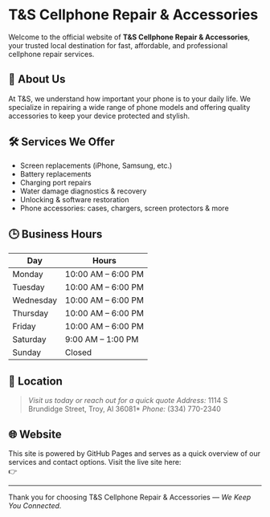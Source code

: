 # T&S Cellphone Repair & Accessories

Welcome to the official website of **T&S Cellphone Repair & Accessories**, your trusted local destination for fast, affordable, and professional cellphone repair services.

## 📱 About Us
At T&S, we understand how important your phone is to your daily life. We specialize in repairing a wide range of phone models and offering quality accessories to keep your device protected and stylish.

## 🛠️ Services We Offer
- Screen replacements (iPhone, Samsung, etc.)
- Battery replacements
- Charging port repairs
- Water damage diagnostics & recovery
- Unlocking & software restoration
- Phone accessories: cases, chargers, screen protectors & more

## 🕒 Business Hours
| Day       | Hours        |
|-----------|--------------|
| Monday    | 10:00 AM – 6:00 PM |
| Tuesday   | 10:00 AM – 6:00 PM |
| Wednesday | 10:00 AM – 6:00 PM |
| Thursday  | 10:00 AM – 6:00 PM |
| Friday    | 10:00 AM – 6:00 PM |
| Saturday  | 9:00 AM –  1:00 PM |
| Sunday    | Closed       |

## 📍 Location
> *Visit us today or reach out for a quick quote*
> *Address:* 1114 S Brundidge Street, Troy, Al 36081*
> *Phone:* (334) 770-2340 


## 🌐 Website
This site is powered by GitHub Pages and serves as a quick overview of our services and contact options. Visit the live site here:  
👉 

---

Thank you for choosing T&S Cellphone Repair & Accessories — *We Keep You Connected.*
